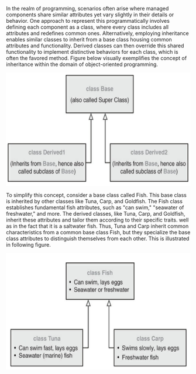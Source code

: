 [//]: # (### Basics of Inheritance)

In the realm of programming, scenarios often arise where managed components share similar attributes yet vary slightly in their details or behavior. One approach to represent this programmatically involves defining each component as a class, where every class includes all attributes and redefines common ones. Alternatively, employing inheritance enables similar classes to inherit from a base class housing common attributes and functionality. Derived classes can then override this shared functionality to implement distinctive behaviors for each class, which is often the favored method. Figure below visually exemplifies the concept of inheritance within the domain of object-oriented programming.

![Inheritance](inheritance.png)

To simplify this concept, consider a base class called Fish. This base class is inherited by other classes like Tuna, Carp, and Goldfish. The Fish class establishes fundamental fish attributes, such as "can swim," "seawater of freshwater,"  and more. The derived classes, like Tuna, Carp, and Goldfish, inherit these attributes and tailor them according to their specific traits. well as in the fact that it is a saltwater fish.
Thus, Tuna and Carp inherit common characteristics from a common base class Fish, but they specialize the base class attributes to distinguish themselves from each other. This is illustrated in following figure.

![Inheritance Example](fish_tuna_carp.png)
